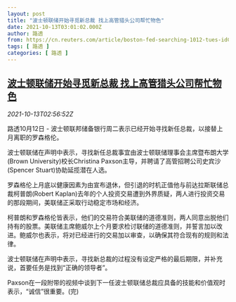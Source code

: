 ```yaml
---
layout: post
title: "波士顿联储开始寻觅新总裁 找上高管猎头公司帮忙物色"
date: 2021-10-13T03:01:02.000Z
author: 路透
from: https://cn.reuters.com/article/boston-fed-searching-1012-tues-idCNKBS2H3055
tags: [ 路透 ]
categories: [ 路透 ]
---
```

<!--1634094062000-->
[波士顿联储开始寻觅新总裁 找上高管猎头公司帮忙物色](https://cn.reuters.com/article/boston-fed-searching-1012-tues-idCNKBS2H3055)
------

<div>
<div><i>2021-10-13T02:56:52Z</i></div><p>路透10月12日 - 波士顿联邦储备银行周二表示已经开始寻找新任总裁，以接替上月离职的罗森格伦。</p><p>波士顿联储在声明中表示，寻找新任总裁事宜由波士顿联储理事会主席暨布朗大学(Brown University)校长Christina Paxson主导，并聘请了高管招聘公司史宾沙(Spencer Stuart)协助延揽潜在人选。</p><p>罗森格伦上月底以健康因素为由宣布退休，但引退的时机正值他与前达拉斯联储总裁柯普朗(Robert Kaplan)去年的个人投资交易遭到外界质疑，两人进行投资交易的那段期间，美联储正采取行动稳定市场和经济。</p><p>柯普朗和罗森格伦皆表示，他们的交易符合美联储的道德准则，两人同意出脱他们持有的股票。美联储主席鲍威尔上个月要求检讨联储的道德准则，并誓言加以改进。鲍威尔也表示，将对已经进行的交易加以审查，以确保其符合现有的规则和法律。</p><p>波士顿联储在声明中表示，寻找新总裁的过程没有设定严格的最后期限，并补充说，首要任务是找到“正确的领导者”。</p><p>Paxson在一段附带的视频中谈到下一任波士顿联储总裁应具备的技能和价值观时表示，“诚信”很重要。(完)</p>
</div>
